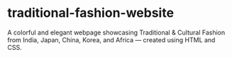 # traditional-fashion-website
A colorful and elegant webpage showcasing Traditional &amp; Cultural Fashion from India, Japan, China, Korea, and Africa — created using HTML and CSS.
